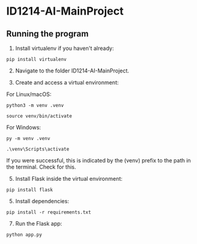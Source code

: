 # ID1214-AI-MainProject

## Running the program
1. Install virtualenv if you haven't already:

``` pip install virtualenv ```

2. Navigate to the folder ID1214-AI-MainProject.

3. Create and access a virtual environment:

For Linux/macOS:

```python3 -m venv .venv```

``` source venv/bin/activate ```

For Windows:

```py -m venv .venv```

``` .\venv\Scripts\activate ```

If you were successful, this is indicated by the (venv) prefix to the path in the terminal. Check for this.

5. Install Flask inside the virtual environment:

``` pip install flask ```

5. Install dependencies:

```pip install -r requirements.txt```

7. Run the Flask app:

``` python app.py ```



